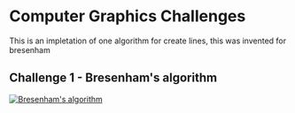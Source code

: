 Computer Graphics Challenges
============================

This is an impletation of one algorithm for create lines, this was invented for bresenham

Challenge 1 - Bresenham's algorithm
-----------
[![Bresenham's algorithm](https://github.com/Tille/Computer-Graphic/raw/master/challenge1/screenshots/bresenham.png)](https://github.com/Tille/Computer-Graphic/blob/master/challenge1/java/src/bresenham/bresenham.java)
